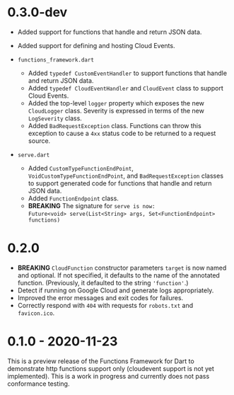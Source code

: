 # 0.3.0-dev

- Added support for functions that handle and return JSON data.
- Added support for defining and hosting Cloud Events.

- `functions_framework.dart`

  - Added `typedef CustomEventHandler` to support functions that handle and
    return JSON data.
  - Added `typedef CloudEventHandler` and `CloudEvent` class to support
    Cloud Events.
  - Added the top-level `logger` property which exposes the new `CloudLogger`
    class. Severity is expressed in terms of the new `LogSeverity` class.
  - Added `BadRequestException` class. Functions can throw this exception to
    cause a `4xx` status code to be returned to a request source.

- `serve.dart`

  - Added `CustomTypeFunctionEndPoint`, `VoidCustomTypeFunctionEndPoint`, and
    `BadRequestException` classes to support generated code for functions that
    handle and return JSON data.
  - Added `FunctionEndpoint` class.
  - **BREAKING** The signature for `serve is now:`<br>
    `Future<void> serve(List<String> args, Set<FunctionEndpoint> functions)`

# 0.2.0

- **BREAKING** `CloudFunction` constructor parameters `target` is now named and
  optional. If not specified, it defaults to the name of the annotated function.
  (Previously, it defaulted to the string `'function'`.)
- Detect if running on Google Cloud and generate logs appropriately.
- Improved the error messages and exit codes for failures.
- Correctly respond with `404` with requests for `robots.txt` and `favicon.ico`.

# 0.1.0 - 2020-11-23

This is a preview release of the Functions Framework for Dart to demonstrate
http functions support only (cloudevent support is not yet implemented). This
is a work in progress and currently does not pass conformance testing.
